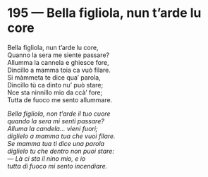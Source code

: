 # 195 — Bella figliola, nun t’arde lu core

Bella figliola, nun t’arde lu core,  
Quanno la sera me siente passare?  
Allumma la cannela e ghiesce fore,  
Dincillo a mamma toia ca vuò filare.  
Si màmmeta te dice qua’ parola,  
Dincillo tù ca dinto nu’ può stare;  
Nce sta ninnillo mio da ccà’ fore;  
Tutta de fuoco me sento allummare.

_Bella figliola, non t’arde il tuo cuore  
quando la sera mi senti passare?  
Alluma la candela... vieni fuori;  
diglielo a mamma tua che vuoi filare.  
Se mamma tua ti dice una parola  
diglielo tu che dentro non puoi stare:  
— Là ci sta il nino mio, e io  
tutta di fuoco mi sento incendiare._

